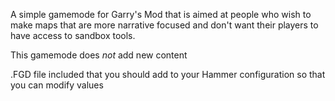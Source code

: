 A simple gamemode for Garry's Mod that is aimed at people who wish to make maps
that are more narrative focused and don't want their players to have access to
sandbox tools.

This gamemode does *not* add new content

.FGD file included that you should add to your Hammer configuration so that you
can modify values